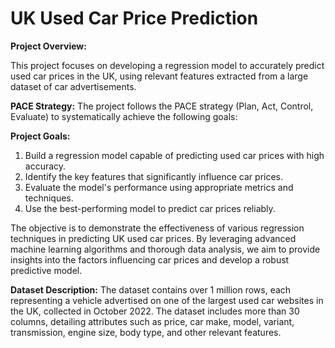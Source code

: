# UK Used Car Price Prediction
**Project Overview:**

This project focuses on developing a regression model to accurately predict used car prices in the UK, using relevant features extracted from a large dataset of car advertisements.

**PACE Strategy:**
The project follows the PACE strategy (Plan, Act, Control, Evaluate) to systematically achieve the following goals:

**Project Goals:**
1. Build a regression model capable of predicting used car prices with high accuracy.
2. Identify the key features that significantly influence car prices.
3. Evaluate the model's performance using appropriate metrics and techniques.
4. Use the best-performing model to predict car prices reliably.

The objective is to demonstrate the effectiveness of various regression techniques in predicting UK used car prices. By leveraging advanced machine learning algorithms and thorough data analysis, we aim to provide insights into the factors influencing car prices and develop a robust predictive model.

**Dataset Description:**
The dataset contains over 1 million rows, each representing a vehicle advertised on one of the largest used car websites in the UK, collected in October 2022. The dataset includes more than 30 columns, detailing attributes such as price, car make, model, variant, transmission, engine size, body type, and other relevant features.


